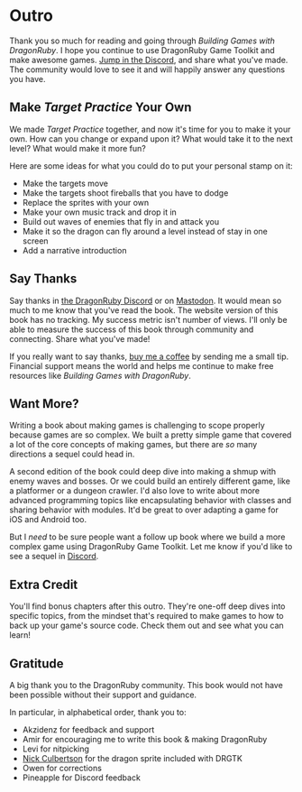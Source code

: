 # Outro

Thank you so much for reading and going through _Building Games with DragonRuby_. I hope you continue to use DragonRuby Game Toolkit and make awesome games. [Jump in the Discord](https://discord.dragonruby.org), and share what you've made. The community would love to see it and will happily answer any questions you have.

## Make _Target Practice_ Your Own

We made _Target Practice_ together, and now it's time for you to make it your own. How can you change or expand upon it? What would take it to the next level? What would make it more fun?

Here are some ideas for what you could do to put your personal stamp on it:

- Make the targets move
- Make the targets shoot fireballs that you have to dodge
- Replace the sprites with your own
- Make your own music track and drop it in
- Build out waves of enemies that fly in and attack you
- Make it so the dragon can fly around a level instead of stay in one screen
- Add a narrative introduction

## Say Thanks

Say thanks in [the DragonRuby Discord](https://discord.dragonruby.org) or on [Mastodon](https://mastodon.gamedev.place/@brettmakesgames). It would mean so much to me know that you've read the book. The website version of this book has no tracking. My success metric isn't number of views. I'll only be able to measure the success of this book through community and connecting. Share what you've made!

If you really want to say thanks, [buy me a coffee](https://www.buymeacoffee.com/brettchalupa) by sending me a small tip. Financial support means the world and helps me continue to make free resources like _Building Games with DragonRuby_.

## Want More?

Writing a book about making games is challenging to scope properly because games are so complex. We built a pretty simple game that covered a lot of the core concepts of making games, but there are _so_ many directions a sequel could head in.

A second edition of the book could deep dive into making a shmup with enemy waves and bosses. Or we could build an entirely different game, like a platformer or a dungeon crawler. I'd also love to write about more advanced programming topics like encapsulating behavior with classes and sharing behavior with modules. It'd be great to over adapting a game for iOS and Android too.

But I _need_ to be sure people want a follow up book where we build a more complex game using DragonRuby Game Toolkit. Let me know if you'd like to see a sequel in [Discord](https://discord.dragonruby.org).

## Extra Credit

You'll find bonus chapters after this outro. They're one-off deep dives into specific topics, from the mindset that's required to make games to how to back up your game's source code. Check them out and see what you can learn!

## Gratitude

A big thank you to the DragonRuby community. This book would not have been possible without their support and guidance. 

In particular, in alphabetical order, thank you to:

- Akzidenz for feedback and support
- Amir for encouraging me to write this book & making DragonRuby
- Levi for nitpicking
- [Nick Culbertson](https://twitter.com/MobyPixel) for the dragon sprite included with DRGTK
- Owen for corrections
- Pineapple for Discord feedback
